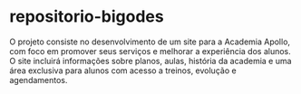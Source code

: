 # repositorio-bigodes
O projeto consiste no desenvolvimento de um site para a Academia Apollo, com foco em promover seus serviços e melhorar a experiência dos alunos. O site incluirá informações sobre planos, aulas, história da academia e uma área exclusiva para alunos com acesso a treinos, evolução e agendamentos.
